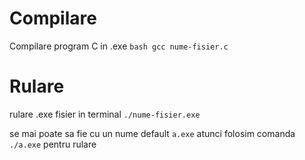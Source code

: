 # Compilare
Compilare program C in .exe
`bash
gcc nume-fisier.c
`
# Rulare
rulare .exe fisier in terminal 
`
./nume-fisier.exe
`

se mai poate sa fie cu un nume default `a.exe` atunci folosim comanda
`
./a.exe`
pentru rulare
